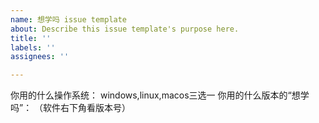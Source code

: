 ```yaml
---
name: 想学吗 issue template
about: Describe this issue template's purpose here.
title: ''
labels: ''
assignees: ''

---
```


你用的什么操作系统：
          windows,linux,macos三选一
你用的什么版本的“想学吗”：
        （软件右下角看版本号）
